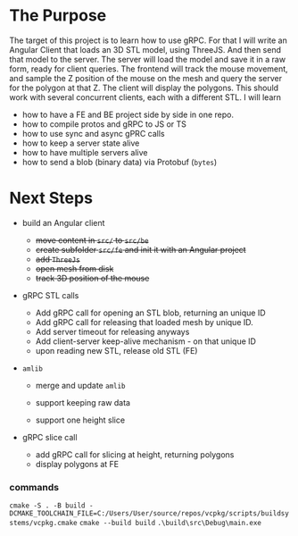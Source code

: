 # The Purpose
The target of this project is to learn how to use gRPC. 
For that I will write an Angular Client that loads an 3D STL model, using ThreeJS.
And then send that model to the server. The server will load the model and save it in a raw form, ready for client queries.
The frontend will track the mouse movement, and sample the Z position of the mouse on the mesh and query the server for
the polygon at that Z. The client will display the polygons.
This should work with several concurrent clients, each with a different STL.
I will learn
* how to have a FE and BE project side by side in one repo.
* how to compile protos and gRPC to JS or TS
* how to use sync and async gPRC calls
* how to keep a server state alive
* how to have multiple servers alive
* how to send a blob (binary data) via Protobuf (`bytes`)

# Next Steps
* build an Angular client

  * ~~move content in `src/` to `src/be`~~
  * ~~create subfolder `src/fe` and init it with an Angular project~~
  * ~~add `ThreeJs`~~
  * ~~open mesh from disk~~
  * ~~track 3D position of the mouse~~

* gRPC STL calls

  * Add gRPC call for opening an STL blob, returning an unique ID
  * Add gRPC call for releasing that loaded mesh by unique ID.
  * Add server timeout for releasing anyways
  * Add client-server keep-alive mechanism - on that unique ID
  * upon reading new STL, release old STL (FE)

* `amlib`

  * merge and update `amlib`
  * support keeping raw data

  * support one height slice

* gRPC slice call

  * add gRPC call for slicing at height, returning polygons
  * display polygons at FE

### commands
`cmake -S . -B build -DCMAKE_TOOLCHAIN_FILE=C:/Users/User/source/repos/vcpkg/scripts/buildsystems/vcpkg.cmake`
`cmake --build build`
`.\build\src\Debug\main.exe`